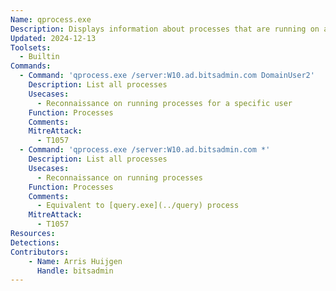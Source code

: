 ```yaml
---
Name: qprocess.exe
Description: Displays information about processes that are running on a Remote Desktop Session Host server
Updated: 2024-12-13
Toolsets:
  - Builtin
Commands:
  - Command: 'qprocess.exe /server:W10.ad.bitsadmin.com DomainUser2'
    Description: List all processes
    Usecases:
      - Reconnaissance on running processes for a specific user
    Function: Processes
    Comments:
    MitreAttack:
      - T1057
  - Command: 'qprocess.exe /server:W10.ad.bitsadmin.com *'
    Description: List all processes
    Usecases:
      - Reconnaissance on running processes
    Function: Processes
    Comments:
      - Equivalent to [query.exe](../query) process
    MitreAttack:
      - T1057
Resources:
Detections:
Contributors:
    - Name: Arris Huijgen
      Handle: bitsadmin
---
```

